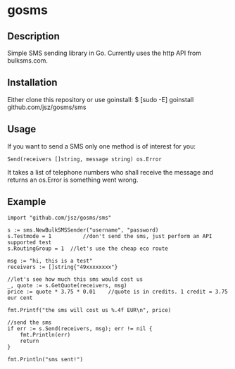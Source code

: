 # gosms

## Description

Simple SMS sending library in Go. Currently uses the http API from bulksms.com.

## Installation

Either clone this repository or use goinstall:
	$ [sudo -E] goinstall github.com/jsz/gosms/sms

## Usage

If you want to send a SMS only one method is of interest for you:

	Send(receivers []string, message string) os.Error

It takes a list of telephone numbers who shall receive the message and returns an os.Error is something went wrong.

## Example
	import "github.com/jsz/gosms/sms"
	
	s := sms.NewBulkSMSSender("username", "password)
	s.Testmode = 1			//don't send the sms, just perform an API supported test
	s.RoutingGroup = 1	//let's use the cheap eco route
	
	msg := "hi, this is a test"
	receivers := []string{"49xxxxxxxx"}
	
	//let's see how much this sms would cost us
	_, quote := s.GetQuote(receivers, msg)
	price := quote * 3.75 * 0.01	//quote is in credits. 1 credit = 3.75 eur cent

	fmt.Printf("the sms will cost us %.4f EUR\n", price)
	
	//send the sms
	if err := s.Send(receivers, msg); err != nil {
		fmt.Println(err)
		return
	}

	fmt.Println("sms sent!")

